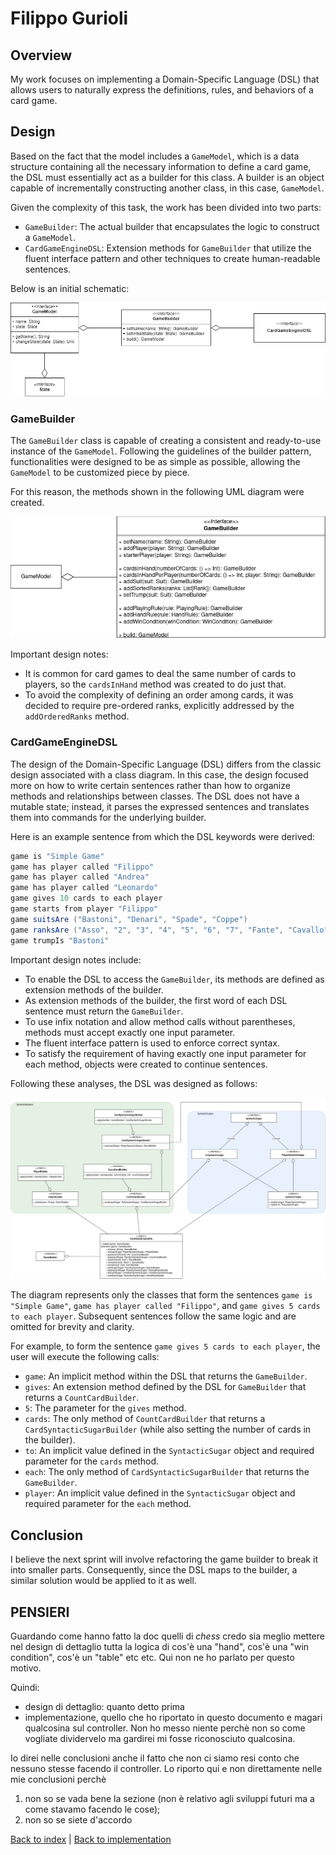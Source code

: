 # Filippo Gurioli

## Overview

My work focuses on implementing a Domain-Specific Language (DSL) that allows users to naturally express the definitions, rules, and behaviors of a card game.

## Design

Based on the fact that the model includes a `GameModel`, which is a data structure containing all the necessary information to define a card game, the DSL must essentially act as a builder for this class. A builder is an object capable of incrementally constructing another class, in this case, `GameModel`.

Given the complexity of this task, the work has been divided into two parts:

- `GameBuilder`: The actual builder that encapsulates the logic to construct a `GameModel`.
- `CardGameEngineDSL`: Extension methods for `GameBuilder` that utilize the fluent interface pattern and other techniques to create human-readable sentences.

Below is an initial schematic:

![Game Builder Overview](../uml/DSL-Overview.png)

### GameBuilder

The `GameBuilder` class is capable of creating a consistent and ready-to-use instance of the `GameModel`. Following the guidelines of the builder pattern, functionalities were designed to be as simple as possible, allowing the `GameModel` to be customized piece by piece.

For this reason, the methods shown in the following UML diagram were created.

![Game Builder](../uml/Game-Builder.png)

Important design notes:

- It is common for card games to deal the same number of cards to players, so the `cardsInHand` method was created to do just that.
- To avoid the complexity of defining an order among cards, it was decided to require pre-ordered ranks, explicitly addressed by the `addOrderedRanks` method.

### CardGameEngineDSL

The design of the Domain-Specific Language (DSL) differs from the classic design associated with a class diagram. In this case, the design focused more on how to write certain sentences rather than how to organize methods and relationships between classes. The DSL does not have a mutable state; instead, it parses the expressed sentences and translates them into commands for the underlying builder.

Here is an example sentence from which the DSL keywords were derived:

```scala
game is "Simple Game"
game has player called "Filippo"
game has player called "Andrea"
game has player called "Leonardo"
game gives 10 cards to each player
game starts from player "Filippo"
game suitsAre ("Bastoni", "Denari", "Spade", "Coppe")
game ranksAre ("Asso", "2", "3", "4", "5", "6", "7", "Fante", "Cavallo", "Re")
game trumpIs "Bastoni"
```

Important design notes include:

- To enable the DSL to access the `GameBuilder`, its methods are defined as extension methods of the builder.
- As extension methods of the builder, the first word of each DSL sentence must return the `GameBuilder`.
- To use infix notation and allow method calls without parentheses, methods must accept exactly one input parameter.
- The fluent interface pattern is used to enforce correct syntax.
- To satisfy the requirement of having exactly one input parameter for each method, objects were created to continue sentences.

Following these analyses, the DSL was designed as follows:

![DSL](../uml/DSL.png)

The diagram represents only the classes that form the sentences `game is "Simple Game"`, `game has player called "Filippo"`, and `game gives 5 cards to each player`. Subsequent sentences follow the same logic and are omitted for brevity and clarity.

For example, to form the sentence `game gives 5 cards to each player`, the user will execute the following calls:

- `game`: An implicit method within the DSL that returns the `GameBuilder`.
- `gives`: An extension method defined by the DSL for `GameBuilder` that returns a `CountCardBuilder`.
- `5`: The parameter for the `gives` method.
- `cards`: The only method of `CountCardBuilder` that returns a `CardSyntacticSugarBuilder` (while also setting the number of cards in the builder).
- `to`: An implicit value defined in the `SyntacticSugar` object and required parameter for the `cards` method.
- `each`: The only method of `CardSyntacticSugarBuilder` that returns the `GameBuilder`.
- `player`: An implicit value defined in the `SyntacticSugar` object and required parameter for the `each` method.

## Conclusion

I believe the next sprint will involve refactoring the game builder to break it into smaller parts. Consequently, since the DSL maps to the builder, a similar solution would be applied to it as well.

## PENSIERI

Guardando come hanno fatto la doc quelli di _chess_ credo sia meglio mettere nel design di dettaglio tutta la logica di cos'è una "hand", cos'è una "win condition", cos'è un "table" etc etc. Qui non ne ho parlato per questo motivo.

Quindi:

- design di dettaglio: quanto detto prima
- implementazione, quello che ho riportato in questo documento e magari qualcosina sul controller. Non ho messo niente perchè non so come vogliate dividervelo ma gardirei mi fosse riconosciuto qualcosina.

Io direi nelle conclusioni anche il fatto che non ci siamo resi conto che nessuno stesse facendo il controller. Lo riporto qui e non direttamente nelle mie conclusioni perchè

1. non so se vada bene la sezione (non è relativo agli sviluppi futuri ma a come stavamo facendo le cose);
2. non so se siete d'accordo

[Back to index](../../index.md) |
[Back to implementation](../index.md)
